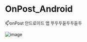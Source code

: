 # OnPost_Android
📫onPost 안드로이드 앱 뚜두두둗두두둗두

![image](https://user-images.githubusercontent.com/90879448/158044561-155689a2-0f8d-4167-81d9-264612025d36.png)

